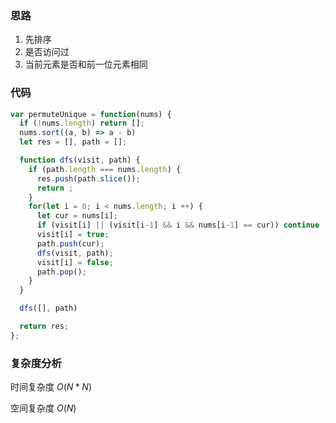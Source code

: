 ### 思路

1. 先排序
2. 是否访问过
3. 当前元素是否和前一位元素相同

### 代码

```javascript
var permuteUnique = function(nums) {
  if (!nums.length) return [];
  nums.sort((a, b) => a - b)
  let res = [], path = [];

  function dfs(visit, path) {
    if (path.length === nums.length) {
      res.push(path.slice());
      return ;
    }
    for(let i = 0; i < nums.length; i ++) {
      let cur = nums[i];
      if (visit[i] || (visit[i-1] && i && nums[i-1] == cur)) continue ;
      visit[i] = true;
      path.push(cur);
      dfs(visit, path);
      visit[i] = false;
      path.pop();
    }
  }

  dfs([], path)

  return res;
};
```

### 复杂度分析

时间复杂度	$O(N*N)$

空间复杂度	$O(N)$